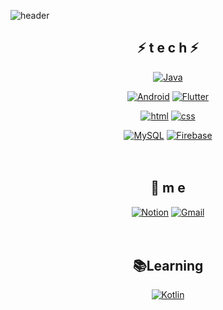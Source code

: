 
<!--
**hyo9134/hyo9134** is a ✨ _special_ ✨ repository because its `README.md` (this file) appears on your GitHub profile.

Here are some ideas to get you started:

- 🔭 I’m currently working on ...
- 🌱 I’m currently learning ...
- 👯 I’m looking to collaborate on ...
- 🤔 I’m looking for help with ...
- 💬 Ask me about ...
- 📫 How to reach me: ...
- 😄 Pronouns: ...
- ⚡ Fun fact: ...
-->
![header](https://capsule-render.vercel.app/api?type=waving&color=gradient&height=300&section=header&text=hyoeun&fontSize=70)

<div align=center>

## ⚡ t e c h ⚡


[![Java](https://img.shields.io/badge/Java-007396?style=flat-square&logo=Java&logoColor=white)](https://github.com/hyo9134/hyo9134/blob/main/README.md) 
<br>

[![Android](https://img.shields.io/badge/Android-3DDC84?style=flat-square&logo=Android&logoColor=white)](https://github.com/hyo9134/hyo9134/blob/main/README.md)
[![Flutter](https://img.shields.io/badge/Flutter-02569B?style=flat-square&logo=Flutter&logoColor=white)](https://github.com/hyo9134/hyo9134/blob/main/README.md)
<br>

[![html](https://img.shields.io/badge/Html-E34F26?style=flat-square&logo=Html5&logoColor=white)](https://github.com/hyo9134/hyo9134/blob/main/README.md) [![css](https://img.shields.io/badge/CSS-1572B6?style=flat-square&logo=CSS3&logoColor=white)](https://github.com/hyo9134/hyo9134/blob/main/README.md) 
<br>

[![MySQL](https://img.shields.io/badge/MySQL-4479A1?style=flat-square&logo=MySQL&logoColor=white)](https://github.com/hyo9134/hyo9134/blob/main/README.md)
[![Firebase](https://img.shields.io/badge/Firebase-FFCA28?style=flat-square&logo=Firebase&logoColor=white)](https://github.com/hyo9134/hyo9134/blob/main/README.md)
<br><br><br>

## 💫 m e 
[![Notion](https://img.shields.io/badge/Notion-FF5722?style=flat-square&logo=Notion&logoColor=white)](https://www.notion.so/Job-Applications-6fdd1346cae449df9b8cae600c3623ea) [![Gmail](https://img.shields.io/badge/Gmail-EA4335?style=flat-square&logo=Gmail&logoColor=white)](mailto:one.hyo9134@gmail.com)
<br><br><br>


## 📚Learning
[![Kotlin](https://img.shields.io/badge/Kotlin-7F52FF?style=flat-square&logo=Kotlin&logoColor=white)](https://github.com/hyo9134/hyo9134/blob/main/README.md)

<br><br><br><br><br>
  

</div>
